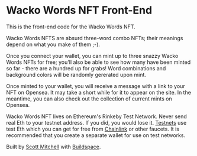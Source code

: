 # Wacko Words NFT Front-End

This is the front-end code for the Wacko Words NFT.

Wacko Words NFTS are absurd three-word combo NFTs; their meanings depend on what you make of them ;-).

Once you connect your wallet, you can mint up to three snazzy Wacko Words NFTs for free; you'll also be able to see how many have been minted so far - there are a hundred up for grabs! Word combinations and background colors will be randomly gererated upon mint.

Once minted to your wallet, you will receive a message with a link to your NFT on Opensea. It may take a short while for it to appear on the site. In the meantime, you can also check out the collection of current mints on Opensea.

Wacko Words NFT lives on Ethereum's Rinkeby Test Network. Never send real Eth to your testnet address. If you did, you would lose it. [Testnets](https://medium.com/compound-finance/the-beginners-guide-to-using-an-ethereum-test-network-95bbbc85fc1d) use test Eth which you can get for free from [Chainlink](https://faucets.chain.link/rinkeby) or other faucets. It is recommended that you create a separate wallet for use on test networks.

Built by [Scott Mitchell](https://github.com/scott-a-m/) with [Buildspace](https://buildspace.so/).

